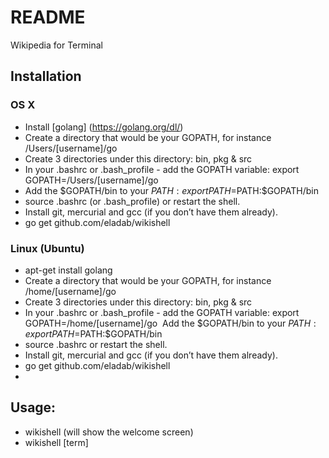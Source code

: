 # README #

Wikipedia for Terminal

## Installation ##

### OS X ###

* Install [golang] (https://golang.org/dl/)
* Create a directory that would be your GOPATH, for instance /Users/[username]/go 
* Create 3 directories under this directory: bin, pkg & src 
* In your .bashrc or .bash_profile - add the GOPATH variable: export GOPATH=/Users/[username]/go
* Add the $GOPATH/bin to your $PATH: export PATH=$PATH:$GOPATH/bin
* source .bashrc (or .bash_profile) or restart the shell.
* Install git, mercurial and gcc (if you don’t have them already).
* go get github.com/eladab/wikishell

### Linux (Ubuntu) ###

* apt-get install golang
* Create a directory that would be your GOPATH, for instance /home/[username]/go
* Create 3 directories under this directory: bin, pkg & src
* In your .bashrc or .bash_profile - add the GOPATH variable: export GOPATH=/home/[username]/go 
  Add the $GOPATH/bin to your $PATH: export PATH=$PATH:$GOPATH/bin
* source .bashrc or restart the shell.
* Install git, mercurial and gcc (if you don’t have them already).
* go get github.com/eladab/wikishell
* 
## Usage: ##

* wikishell (will show the welcome screen)
* wikishell [term]
